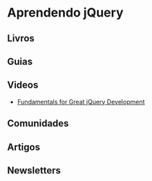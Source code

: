 # Aprendendo jQuery

## Livros

## Guias

## Videos
* [Fundamentals for Great jQuery Development](http://www.youtube.com/watch?v=YcylSiDoOio)

## Comunidades

## Artigos

## Newsletters